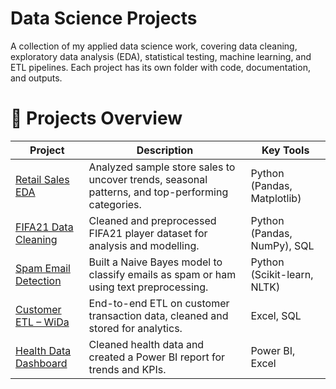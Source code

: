 # Data Science Projects

A collection of my applied data science work, covering data cleaning, exploratory data analysis (EDA), statistical testing, machine learning, and ETL pipelines. Each project has its own folder with code, documentation, and outputs.

# 📂 Projects Overview

| Project                      |                          Description |                                                                              Key Tools |
|---------|-------------|-----------|
| [Retail Sales EDA](projects/retail_eda) | Analyzed sample store sales to uncover trends, seasonal patterns, and top-performing categories. | Python (Pandas, Matplotlib) |
| [FIFA21 Data Cleaning](projects/fifa_cleaning) | Cleaned and preprocessed FIFA21 player dataset for analysis and modelling. | Python (Pandas, NumPy), SQL |
| [Spam Email Detection](projects/spam_detection) | Built a Naive Bayes model to classify emails as spam or ham using text preprocessing. | Python (Scikit-learn, NLTK) |
| [Customer ETL – WiDa](projects/customer_etl_wida) | End-to-end ETL on customer transaction data, cleaned and stored for analytics. | Excel, SQL |
| [Health Data Dashboard](projects/health_dashboard) | Cleaned health data and created a Power BI report for trends and KPIs. | Power BI, Excel |
